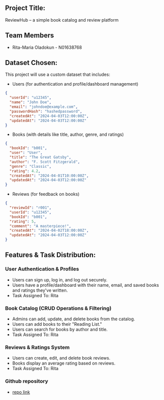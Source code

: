 ## Project Title:  
ReviewHub – a simple book catalog and review platform  

## Team Members
- Rita-Maria Oladokun - N01638768

## Dataset Chosen:  
This project will use a custom dataset that includes:  
- Users (for authentication and profile/dashboard management) 
```json
{
  "userId": "u12345",
  "name": "John Doe",
  "email": "johndoe@example.com",
  "passwordHash": "hashedpassword",
  "createdAt": "2024-04-03T12:00:00Z",
  "updatedAt": "2024-04-03T12:00:00Z"
}

``` 
- Books (with details like title, author, genre, and ratings) 
```json
{
  "bookId": "b001",
  "user": "User",
  "title": "The Great Gatsby",
  "author": "F. Scott Fitzgerald",
  "genre": "Classic",
  "rating": 4.2,
  "createdAt": "2024-04-01T10:00:00Z",
  "updatedAt": "2024-04-03T12:00:00Z"
}
``` 
- Reviews (for feedback on books)  
```json
{
  "reviewId": "r001",
  "userId": "u12345",
  "bookId": "b001",
  "rating": 5,
  "comment": "A masterpiece!",
  "createdAt": "2024-04-02T18:00:00Z",
  "updatedAt": "2024-04-03T12:00:00Z"
}

```

## Features & Task Distribution:  

### User Authentication & Profiles  
 - Users can sign up, log in, and log out securely.  
 - Users have a profile/dashboard with their name, email, and saved books and ratings they've written.  
- Task Assigned To: Rita  

### Book Catalog (CRUD Operations & Filtering)  
- Admins can add, update, and delete books from the catalog.  
- Users can add books to their "Reading List."
- Users can search for books by author and title.  
- Task Assigned To: Rita 

### Reviews & Ratings System  
- Users can create, edit, and delete book reviews.  
- Books display an average rating based on reviews.  
- Task Assigned To: Rita  

### Github repository
- [repo link](https://github.com/Riri202/ReviewHub.git)
 
